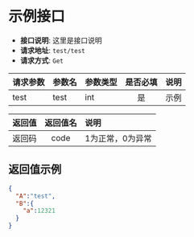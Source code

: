# 示例接口

- **接口说明**: 这里是接口说明
- **请求地址**: `test/test`
- **请求方式**: `Get`

请求参数 | 参数名 | 参数类型 | 是否必填 | 说明
-|-|-|:-:|:-
test|test|int|是|示例

返回值 | 返回值名 | 说明
:-:|:-:|:-
返回码|code|1为正常，0为异常

## 返回值示例

```json
{
  "A":"test",
  "B":{
    "a":12321
  }
}
```
